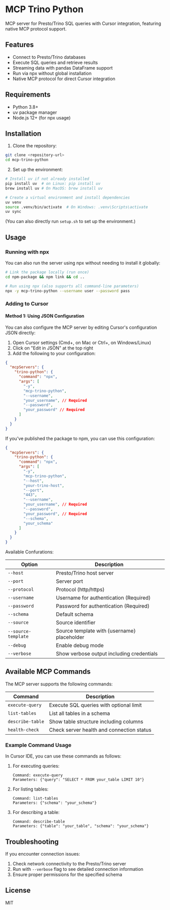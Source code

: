 # MCP Trino Python

MCP server for Presto/Trino SQL queries with Cursor integration, featuring native MCP protocol support.

## Features

- Connect to Presto/Trino databases
- Execute SQL queries and retrieve results
- Streaming data with pandas DataFrame support
- Run via npx without global installation
- Native MCP protocol for direct Cursor integration

## Requirements

- Python 3.8+
- uv package manager
- Node.js 12+ (for npx usage)

## Installation

1. Clone the repository:

```bash
git clone <repository-url>
cd mcp-trino-python
```

2. Set up the environment:

```bash
# Install uv if not already installed
pip install uv  # on Linux: pip install uv
brew install uv # On MacOS: brew install uv

# Create a virtual environment and install dependencies
uv venv
source .venv/bin/activate  # On Windows: .venv\Scripts\activate
uv sync
```
(You can also directly run `setup.sh` to set up the environment.)

## Usage

### Running with npx

You can also run the server using npx without needing to install it globally:

```bash
# Link the package locally (run once)
cd npm-package && npm link && cd ..

# Run using npx (also supports all command-line parameters)
npx -y mcp-trino-python --username user --password pass
```

### Adding to Cursor

#### Method 1: Using JSON Configuration

You can also configure the MCP server by editing Cursor's configuration JSON directly:

1. Open Cursor settings (Cmd+, on Mac or Ctrl+, on Windows/Linux)
2. Click on "Edit in JSON" at the top right
3. Add the following to your configuration:

```json
{
  "mcpServers": {
    "trino-python": {
      "command": "npx",
      "args": [
        "-y",
        "mcp-trino-python",
        "--username",
        "your_username", // Required
        "--password",
        "your_password" // Required
      ]
    }
  }
}
```

If you've published the package to npm, you can use this configuration:

```json
{
  "mcpServers": {
    "trino-python": {
      "command": "npx",
      "args": [
        "-y",
        "mcp-trino-python",
        "--host",
        "your-trino-host",
        "--port",
        "443",
        "--username",
        "your_username", // Required
        "--password",
        "your_password", // Required
        "--schema",
        "your_schema"
      ]
    }
  }
}
```

Available Confurations:

| Option | Description |
|--------|-------------|
| `--host` | Presto/Trino host server |
| `--port` | Server port |
| `--protocol` | Protocol (http/https) |
| `--username` | Username for authentication (Required) |
| `--password` | Password for authentication (Required) |
| `--schema` | Default schema |
| `--source` | Source identifier |
| `--source-template` | Source template with {username} placeholder |
| `--debug` | Enable debug mode |
| `--verbose` | Show verbose output including credentials |

## Available MCP Commands

The MCP server supports the following commands:

| Command | Description |
|---------|-------------|
| `execute-query` | Execute SQL queries with optional limit |
| `list-tables` | List all tables in a schema |
| `describe-table` | Show table structure including columns |
| `health-check` | Check server health and connection status |

### Example Command Usage

In Cursor IDE, you can use these commands as follows:

1. For executing queries:
   ```
   Command: execute-query
   Parameters: {"query": "SELECT * FROM your_table LIMIT 10"}
   ```

2. For listing tables:
   ```
   Command: list-tables
   Parameters: {"schema": "your_schema"}
   ```

3. For describing a table:
   ```
   Command: describe-table
   Parameters: {"table": "your_table", "schema": "your_schema"}
   ```

## Troubleshooting

If you encounter connection issues:

1. Check network connectivity to the Presto/Trino server
2. Run with `--verbose` flag to see detailed connection information
3. Ensure proper permissions for the specified schema

## License

MIT